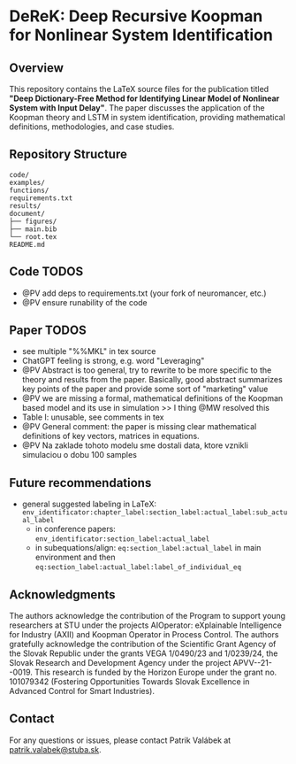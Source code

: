 # DeReK: Deep Recursive Koopman for Nonlinear System Identification

## Overview

This repository contains the LaTeX source files for the publication titled **"Deep Dictionary-Free Method for Identifying Linear Model of Nonlinear System with Input Delay"**. The paper discusses the application of the Koopman theory and LSTM in system identification, providing mathematical definitions, methodologies, and case studies.

## Repository Structure

```plaintext
code/
examples/
functions/
requirements.txt
results/
document/
├── figures/
├── main.bib
└── root.tex
README.md
```

## Code TODOS

* @PV add deps to requirements.txt (your fork of neuromancer, etc.)
* @PV ensure runability of the code

## Paper TODOS

* see multiple "%%MKL" in tex source
* ChatGPT feeling is strong, e.g. word "Leveraging"
* @PV Abstract is too general, try to rewrite to be more specific to the theory and results from the paper. Basically, good abstract summarizes key points of the paper and provide some sort of "marketing" value
* @PV we are missing a formal, mathematical definitions of the Koopman based model and its use in simulation >> I thing @MW resolved this
* Table I: unusable, see comments in tex
* @PV General comment: the paper is missing clear mathematical definitions of key vectors, matrices in equations.
* @PV Na zaklade tohoto modelu sme dostali data, ktore vznikli simulaciou o dobu 100 samples

## Future recommendations

* general suggested labeling in LaTeX: `env_identificator:chapter_label:section_label:actual_label:sub_actual_label`
  * in conference papers: `env_identificator:section_label:actual_label`
  * in subequations/align: `eq:section_label:actual_label` in main environment and then `eq:section_label:actual_label:label_of_individual_eq`

## Acknowledgments

The authors acknowledge the contribution of the Program to support young researchers at STU under the projects AIOperator: eXplainable Intelligence for Industry (AXII) and Koopman Operator in Process Control. The authors gratefully acknowledge the contribution of the Scientific Grant Agency of the Slovak Republic under the grants VEGA 1/0490/23 and 1/0239/24, the Slovak Research and Development Agency under the project APVV--21--0019. This research is funded by the Horizon Europe under the grant no. 101079342 (Fostering Opportunities Towards Slovak Excellence in Advanced Control for Smart Industries).

## Contact

For any questions or issues, please contact Patrik Valábek at [patrik.valabek@stuba.sk](mailto:patrik.valabek@stuba.sk).
